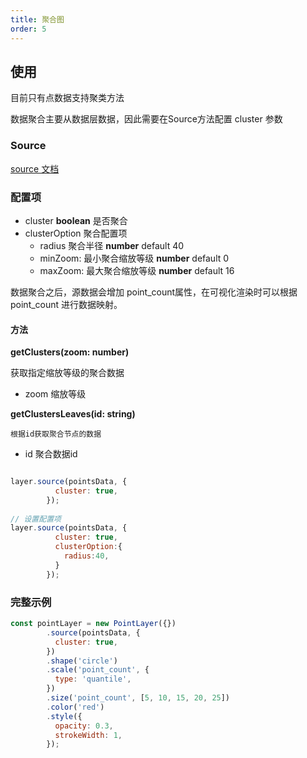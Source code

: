 ```yaml
---
title: 聚合图
order: 5
---
```

## 使用

目前只有点数据支持聚类方法

数据聚合主要从数据层数据，因此需要在Source方法配置 cluster 参数

### Source  
[source 文档](../../source/source)

### 配置项
  - cluster **boolean** 是否聚合
  - clusterOption 聚合配置项
    - radius 聚合半径 **number** default 40
    - minZoom: 最小聚合缩放等级 **number** default 0
    - maxZoom: 最大聚合缩放等级 **number** default 16

数据聚合之后，源数据会增加 point_count属性，在可视化渲染时可以根据 point_count 进行数据映射。

#### 方法

  **getClusters(zoom: number)**
  
  获取指定缩放等级的聚合数据
   
   - zoom 缩放等级
  
  **getClustersLeaves(id: string)**
  
    根据id获取聚合节点的数据

  - id 聚合数据id

  


```javascript

layer.source(pointsData, {
          cluster: true,
        });
        
// 设置配置项
layer.source(pointsData, {
          cluster: true,
          clusterOption:{
            radius:40,
          }
        });
```


### 完整示例

```javascript
const pointLayer = new PointLayer({})
        .source(pointsData, {
          cluster: true,
        })
        .shape('circle')
        .scale('point_count', {
          type: 'quantile',
        })
        .size('point_count', [5, 10, 15, 20, 25])
        .color('red')
        .style({
          opacity: 0.3,
          strokeWidth: 1,
        });
```
